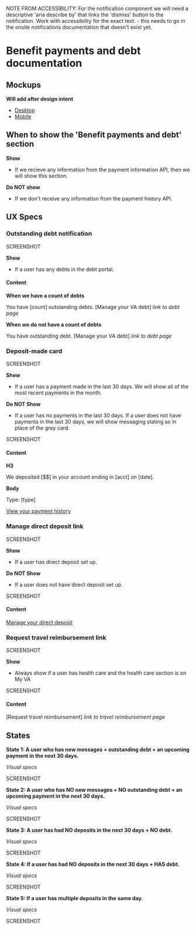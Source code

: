 NOTE FROM ACCESSIBILITY: For the notification component we will need a descriptive 'aria describe by' that links the 'dismiss' button to the notification. Work with accessibility for the exact text. - this needs to go in the onsite notifications documentation that doesn't exist yet.

# Benefit payments and debt documentation

## Mockups

**Will add after design intent**

- [Desktop](https://preview.uxpin.com/45251888896c8dd47ef62aa20d3a89a334726ac1#/pages/145483168/simulate/no-panels?mode=i)
- [Mobile](https://preview.uxpin.com/45251888896c8dd47ef62aa20d3a89a334726ac1#/pages/145483175/simulate/no-panels?mode=i)

## When to show the 'Benefit payments and debt' section

**Show**

- If we recieve any information from the payment information API, then we will show this section.  


**Do NOT show**

- If we don't receive any information from the payment history API.

## UX Specs

### Outstanding debt notification

SCREENSHOT

**Show**

- If a user has any debts in the debt portal.  

#### **Content**

**When we have a count of debts**

You have [count] outstanding debts. [Manage your VA debt] *link to debt page*

**When we do not have a count of debts**

You have outstanding debt. [Manage your VA debt] *link to debt page*

### Deposit-made card

SCREENSHOT

**Show**

- If a user has a payment made in the last 30 days. We will show all of the most recent payments in the month.

**Do NOT Show**

- If a user has no payments in the last 30 days. If a user does not have payments in the last 30 days, we will show messaging stating so in place of the grey card.

SCREENSHOT

#### Content

**H3**

 We deposited [$$] in your account ending in [acct] on [date].

**Body** 

Type: [type]

[View your payment history](/va-payment-history/)



### Manage direct deposit link

SCREENSHOT

**Show**

- If a user has direct deposit set up.

**Do NOT Show**

- If a user does not have direct deposit set up.

SCREENSHOT

#### Content

[Manage your direct deposit](/profile/direct-deposit-information)

### Request travel reimbursement link

SCREENSHOT

**Show**

- Always show if a user has health care and the health care section is on My VA

SCREENSHOT

#### Content

[Request travel reimbursement] *link to travel reimbursement page*

## States

**State 1: A user who has new messages + outstanding debt + an upcoming payment in the next 30 days.**  

*Visual specs*

SCREENSHOT

**State 2: A user who has NO new messages + NO outstanding debt + an upcoming payment in the next 30 days.**  

*Visual specs*

SCREENSHOT


**State 3: A user has had NO deposits in the next 30 days + NO debt.**  

*Visual specs*

SCREENSHOT

**State 4: If a user has had NO deposits in the next 30 days + HAS debt.**  

*Visual specs*

SCREENSHOT

**State 5: If a user has multiple deposits in the same day.**  

*Visual specs*

SCREENSHOT
